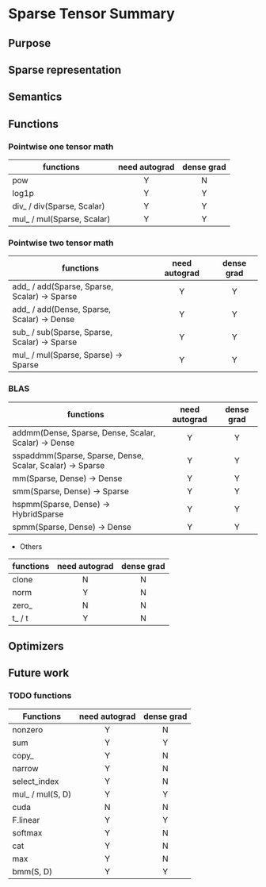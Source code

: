 # Sparse Tensor Summary

## Purpose

## Sparse representation

## Semantics

## Functions

### Pointwise one tensor math

|functions|need autograd|dense grad|
|---|:---:|:---:|
|pow|Y|N|
|log1p|Y|Y|
|div_ / div(Sparse, Scalar)|Y|Y|
|mul_ / mul(Sparse, Scalar)|Y|Y|


### Pointwise two tensor math

|functions|need autograd|dense grad|
|---|:---:|:---:|
|add_ / add(Sparse, Sparse, Scalar) → Sparse|Y|Y|
|add_ / add(Dense, Sparse, Scalar) → Dense|Y|Y|
|sub_ / sub(Sparse, Sparse, Scalar) → Sparse|Y|Y|
|mul_ / mul(Sparse, Sparse) → Sparse|Y|Y|


### BLAS

|functions|need autograd|dense grad|
|---|:---:|:---:|
|addmm(Dense, Sparse, Dense, Scalar, Scalar) → Dense|Y|Y|
|sspaddmm(Sparse, Sparse, Dense, Scalar, Scalar) → Sparse|Y|Y|
|mm(Sparse, Dense) → Dense|Y|Y|
|smm(Sparse, Dense) → Sparse|Y|Y|
|hspmm(Sparse, Dense) → HybridSparse|Y|Y|
|spmm(Sparse, Dense) → Dense|Y|Y|


- Others

|functions|need autograd|dense grad|
|---|:---:|:---:|
|clone|N|N|
|norm|Y|N|
|zero_|N|N|
|t_ / t|Y|N|


## Optimizers

## Future work

### TODO functions

|Functions|need autograd|dense grad|
|---|:---:|:---:|
|nonzero|         Y|  N|
|sum|             Y|  Y|
|copy_|           Y|  N|
|narrow|          Y|  N|
|select_index|    Y|  N|
|mul_ / mul(S, D)|Y|  Y|
|cuda|            N|  N|
|F.linear|        Y|  Y|
|softmax|         Y|  N|
|cat|             Y|  N|
|max|             Y|  N|
|bmm(S, D)|       Y|  Y|
